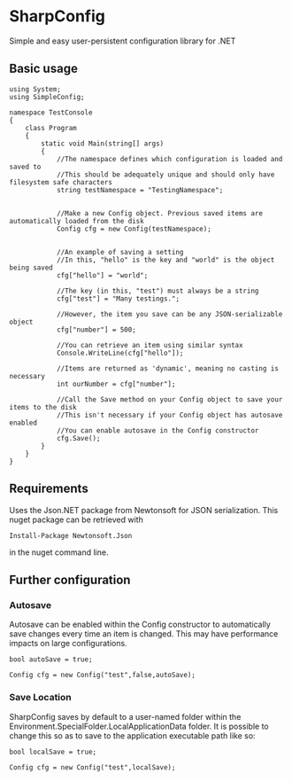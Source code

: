 SharpConfig
===========

Simple and easy user-persistent configuration library for .NET


## Basic usage
```
using System;
using SimpleConfig;

namespace TestConsole
{
    class Program
    {
        static void Main(string[] args)
        {
            //The namespace defines which configuration is loaded and saved to
            //This should be adequately unique and should only have filesystem safe characters
            string testNamespace = "TestingNamespace";


            //Make a new Config object. Previous saved items are automatically loaded from the disk
            Config cfg = new Config(testNamespace);


            //An example of saving a setting
            //In this, "hello" is the key and "world" is the object being saved
            cfg["hello"] = "world";

            //The key (in this, "test") must always be a string
            cfg["test"] = "Many testings.";

            //However, the item you save can be any JSON-serializable object
            cfg["number"] = 500;

            //You can retrieve an item using similar syntax
            Console.WriteLine(cfg["hello"]);

            //Items are returned as 'dynamic', meaning no casting is necessary
            int ourNumber = cfg["number"];

            //Call the Save method on your Config object to save your items to the disk
            //This isn't necessary if your Config object has autosave enabled
            //You can enable autosave in the Config constructor
            cfg.Save();
        }
    }
}
```
## Requirements
Uses the Json.NET package from Newtonsoft for JSON serialization. 
This nuget package can be retrieved with

    Install-Package Newtonsoft.Json
    
in the nuget command line.
## Further configuration

### Autosave
Autosave can be enabled within the Config constructor to automatically save changes every time an item is changed.
This may have performance impacts on large configurations.
```
bool autoSave = true;

Config cfg = new Config("test",false,autoSave);
```
### Save Location
SharpConfig saves by default to a user-named folder within the Environment.SpecialFolder.LocalApplicationData folder.
It is possible to change this so as to save to the application executable path like so:
```
bool localSave = true;

Config cfg = new Config("test",localSave);
```
